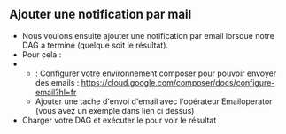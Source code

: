 ## Ajouter une notification par mail

* Nous voulons ensuite ajouter une notification par email lorsque notre DAG a terminé (quelque soit le résultat).
* Pour cela :
* * : Configurer votre environnement composer pour pouvoir envoyer des emails : https://cloud.google.com/composer/docs/configure-email?hl=fr
  * Ajouter une tache d'envoi d'email avec l'opérateur Emailoperator (vous avez un exemple dans lien ci dessus)
* Charger votre DAG et exécuter le pour voir le résultat

